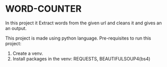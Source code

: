 # WORD-COUNTER
In this project it Extract words from the given url and cleans it and gives an an output.

This project is made using python language. 
Pre-requisites to run this project:
1. Create a venv.
2. Install packages in the venv: REQUESTS, BEAUTIFULSOUP4(bs4)
